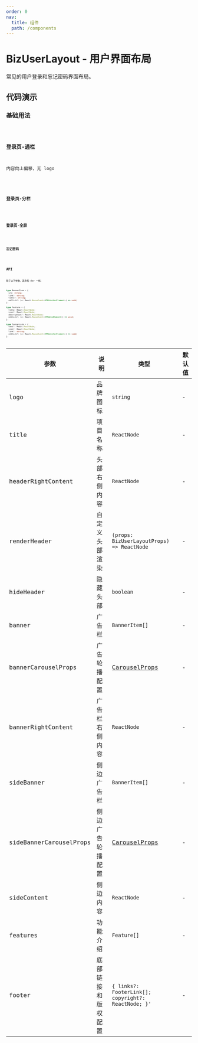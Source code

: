 ```yaml
---
order: 0
nav:
  title: 组件
  path: /components
---
```


# BizUserLayout - 用户界面布局

常见的用户登录和忘记密码界面布局。

## 代码演示

### 基础用法

<code src="./demos/basic.tsx" iframe="500" />

### 登录页-通栏

内容向上偏移，无 logo

<code src="./demos/coral.tsx" iframe="500" />

### 登录页-分栏

<code src="./demos/agent.tsx" iframe="500" />

### 登录页-全屏

<code src="./demos/fullscreen.tsx" iframe="500" />

### 忘记密码

<code src="./demos/forget-password.tsx" iframe="500" />

## API

除了以下参数，其余和 dev 一样。

```typescript
type BannerItem = {
  src: string;
  link?: string;
  title?: string;
  onClick?: (e: React.MouseEvent<HTMLAnchorElement>) => void;
};

type Feature = {
  title: React.ReactNode;
  icon?: React.ReactNode;
  description?: React.ReactNode;
  onClick?: (e: React.MouseEvent<HTMLDivElement>) => void;
};

type FooterLink = {
  text?: React.ReactNode;
  icon?: React.ReactNode;
  link?: string;
  onClick?: (e: React.MouseEvent<HTMLAnchorElement>) => void;
};
```

| 参数 | 说明 | 类型 | 默认值 |
| --- | --- | --- | --- |
| logo | 品牌图标 | `string` | - |
| title | 项目名称 | `ReactNode` | - |
| headerRightContent | 头部右侧内容 | `ReactNode` | - |
| renderHeader | 自定义头部渲染 | `(props: BizUserLayoutProps) => ReactNode` | - |
| hideHeader | 隐藏头部 | `boolean` | - |
| banner | 广告栏 | `BannerItem[]` | - |
| bannerCarouselProps | 广告轮播配置 | [CarouselProps] | - |
| bannerRightContent | 广告栏右侧内容 | `ReactNode` | - |
| sideBanner | 侧边广告栏 | `BannerItem[]` | - |
| sideBannerCarouselProps | 侧边广告轮播配置 | [CarouselProps] | - |
| sideContent | 侧边内容 | `ReactNode` | - |
| features | 功能介绍 | `Feature[]` | - |
| footer | 底部链接和版权配置 | `{ links?: FooterLink[]; copyright?: ReactNode; }'` | - |

[carouselprops]: https://ant-design.gitee.io/components/carousel-cn/#API
